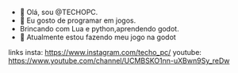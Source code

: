 - 👋 Olá, sou @TECHOPC.
- 👀 Eu gosto de programar em jogos.
- Brincando com Lua e python,aprendendo godot.
- 🌱 Atualmente estou fazendo meu jogo na godot 


links
insta: https://www.instagram.com/techo_pc/
youtube: https://www.youtube.com/channel/UCMBSKO1nn-uXBwn9Sy_reDw
<!---  - 📫 --->

<!---
TECHOPC/TECHOPC is a ✨ special ✨ repository because its `README.md` (this file) appears on your GitHub profile.
You can click the Preview link to take a look at your changes.
--->
